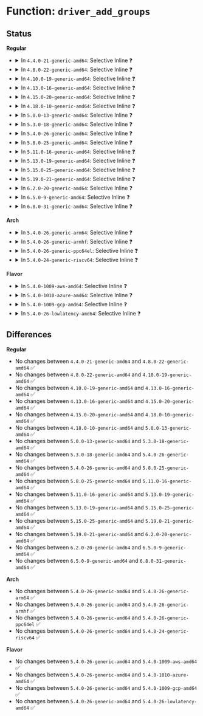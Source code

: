 # Function: <code>driver_add_groups</code>

## Status
<b>Regular</b>
<ul>
<li>
<details>
<summary>In <code>4.4.0-21-generic-amd64</code>: Selective Inline ❓</summary>

```c
int driver_add_groups(struct device_driver * drv, const struct attribute_group * * groups)
```

```json
{
  "name": "driver_add_groups",
  "collision_type": "Unique Global",
  "inline_type": "Selective",
  "funcs": [
    {
      "addr": 18446744071584401711,
      "name": "driver_add_groups",
      "external": true,
      "loc": "drivers/base/driver.c:128",
      "file": "drivers/base/driver.c",
      "inline": "not declared, inlined",
      "caller_inline": [
        "drivers/base/driver.c:driver_register"
      ],
      "caller_func": [
        "drivers/base/bus.c:bus_add_driver"
      ]
    }
  ],
  "symbols": [
    {
      "addr": 18446744071584401904,
      "name": "driver_add_groups",
      "section": ".text",
      "bind": "STB_GLOBAL",
      "size": 20
    }
  ]
}
```
</details>
</li>
<li>
<details>
<summary>In <code>4.8.0-22-generic-amd64</code>: Selective Inline ❓</summary>

```c
int driver_add_groups(struct device_driver * drv, const struct attribute_group * * groups)
```

```json
{
  "name": "driver_add_groups",
  "collision_type": "Unique Global",
  "inline_type": "Selective",
  "funcs": [
    {
      "addr": 18446744071584737055,
      "name": "driver_add_groups",
      "external": true,
      "loc": "drivers/base/driver.c:128",
      "file": "drivers/base/driver.c",
      "inline": "not declared, inlined",
      "caller_inline": [
        "drivers/base/driver.c:driver_register"
      ],
      "caller_func": [
        "drivers/base/bus.c:bus_add_driver"
      ]
    }
  ],
  "symbols": [
    {
      "addr": 18446744071584737248,
      "name": "driver_add_groups",
      "section": ".text",
      "bind": "STB_GLOBAL",
      "size": 20
    }
  ]
}
```
</details>
</li>
<li>
<details>
<summary>In <code>4.10.0-19-generic-amd64</code>: Selective Inline ❓</summary>

```c
int driver_add_groups(struct device_driver * drv, const struct attribute_group * * groups)
```

```json
{
  "name": "driver_add_groups",
  "collision_type": "Unique Global",
  "inline_type": "Selective",
  "funcs": [
    {
      "addr": 18446744071584926927,
      "name": "driver_add_groups",
      "external": true,
      "loc": "drivers/base/driver.c:128",
      "file": "drivers/base/driver.c",
      "inline": "not declared, inlined",
      "caller_inline": [
        "drivers/base/driver.c:driver_register"
      ],
      "caller_func": [
        "drivers/base/bus.c:bus_add_driver"
      ]
    }
  ],
  "symbols": [
    {
      "addr": 18446744071584927120,
      "name": "driver_add_groups",
      "section": ".text",
      "bind": "STB_GLOBAL",
      "size": 20
    }
  ]
}
```
</details>
</li>
<li>
<details>
<summary>In <code>4.13.0-16-generic-amd64</code>: Selective Inline ❓</summary>

```c
int driver_add_groups(struct device_driver * drv, const struct attribute_group * * groups)
```

```json
{
  "name": "driver_add_groups",
  "collision_type": "Unique Global",
  "inline_type": "Selective",
  "funcs": [
    {
      "addr": 18446744071585011711,
      "name": "driver_add_groups",
      "external": true,
      "loc": "drivers/base/driver.c:128",
      "file": "drivers/base/driver.c",
      "inline": "not declared, inlined",
      "caller_inline": [
        "drivers/base/driver.c:driver_register"
      ],
      "caller_func": [
        "drivers/base/bus.c:bus_add_driver"
      ]
    }
  ],
  "symbols": [
    {
      "addr": 18446744071585011920,
      "name": "driver_add_groups",
      "section": ".text",
      "bind": "STB_GLOBAL",
      "size": 20
    }
  ]
}
```
</details>
</li>
<li>
<details>
<summary>In <code>4.15.0-20-generic-amd64</code>: Selective Inline ❓</summary>

```c
int driver_add_groups(struct device_driver * drv, const struct attribute_group * * groups)
```

```json
{
  "name": "driver_add_groups",
  "collision_type": "Unique Global",
  "inline_type": "Selective",
  "funcs": [
    {
      "addr": 18446744071585433951,
      "name": "driver_add_groups",
      "external": true,
      "loc": "drivers/base/driver.c:128",
      "file": "drivers/base/driver.c",
      "inline": "not declared, inlined",
      "caller_inline": [
        "drivers/base/driver.c:driver_register"
      ],
      "caller_func": [
        "drivers/base/bus.c:bus_add_driver"
      ]
    }
  ],
  "symbols": [
    {
      "addr": 18446744071585434160,
      "name": "driver_add_groups",
      "section": ".text",
      "bind": "STB_GLOBAL",
      "size": 20
    }
  ]
}
```
</details>
</li>
<li>
<details>
<summary>In <code>4.18.0-10-generic-amd64</code>: Selective Inline ❓</summary>

```c
int driver_add_groups(struct device_driver * drv, const struct attribute_group * * groups)
```

```json
{
  "name": "driver_add_groups",
  "collision_type": "Unique Global",
  "inline_type": "Selective",
  "funcs": [
    {
      "addr": 18446744071585677071,
      "name": "driver_add_groups",
      "external": true,
      "loc": "drivers/base/driver.c:126",
      "file": "drivers/base/driver.c",
      "inline": "not declared, inlined",
      "caller_inline": [
        "drivers/base/driver.c:driver_register"
      ],
      "caller_func": [
        "drivers/base/bus.c:bus_add_driver"
      ]
    }
  ],
  "symbols": [
    {
      "addr": 18446744071585677232,
      "name": "driver_add_groups",
      "section": ".text",
      "bind": "STB_GLOBAL",
      "size": 20
    }
  ]
}
```
</details>
</li>
<li>
<details>
<summary>In <code>5.0.0-13-generic-amd64</code>: Selective Inline ❓</summary>

```c
int driver_add_groups(struct device_driver * drv, const struct attribute_group * * groups)
```

```json
{
  "name": "driver_add_groups",
  "collision_type": "Unique Global",
  "inline_type": "Selective",
  "funcs": [
    {
      "addr": 18446744071585807327,
      "name": "driver_add_groups",
      "external": true,
      "loc": "drivers/base/driver.c:126",
      "file": "drivers/base/driver.c",
      "inline": "not declared, inlined",
      "caller_inline": [
        "drivers/base/driver.c:driver_register"
      ],
      "caller_func": [
        "drivers/base/bus.c:bus_add_driver"
      ]
    }
  ],
  "symbols": [
    {
      "addr": 18446744071585807488,
      "name": "driver_add_groups",
      "section": ".text",
      "bind": "STB_GLOBAL",
      "size": 20
    }
  ]
}
```
</details>
</li>
<li>
<details>
<summary>In <code>5.3.0-18-generic-amd64</code>: Selective Inline ❓</summary>

```c
int driver_add_groups(struct device_driver * drv, const struct attribute_group * * groups)
```

```json
{
  "name": "driver_add_groups",
  "collision_type": "Unique Global",
  "inline_type": "Selective",
  "funcs": [
    {
      "addr": 18446744071586040548,
      "name": "driver_add_groups",
      "external": true,
      "loc": "drivers/base/driver.c:126",
      "file": "drivers/base/driver.c",
      "inline": "not declared, inlined",
      "caller_inline": [
        "drivers/base/driver.c:driver_register"
      ],
      "caller_func": [
        "drivers/base/bus.c:bus_add_driver"
      ]
    }
  ],
  "symbols": [
    {
      "addr": 18446744071586040720,
      "name": "driver_add_groups",
      "section": ".text",
      "bind": "STB_GLOBAL",
      "size": 20
    }
  ]
}
```
</details>
</li>
<li>
<details>
<summary>In <code>5.4.0-26-generic-amd64</code>: Selective Inline ❓</summary>

```c
int driver_add_groups(struct device_driver * drv, const struct attribute_group * * groups)
```

```json
{
  "name": "driver_add_groups",
  "collision_type": "Unique Global",
  "inline_type": "Selective",
  "funcs": [
    {
      "addr": 18446744071586188164,
      "name": "driver_add_groups",
      "external": true,
      "loc": "drivers/base/driver.c:126",
      "file": "drivers/base/driver.c",
      "inline": "not declared, inlined",
      "caller_inline": [
        "drivers/base/driver.c:driver_register"
      ],
      "caller_func": [
        "drivers/base/bus.c:bus_add_driver"
      ]
    }
  ],
  "symbols": [
    {
      "addr": 18446744071586188352,
      "name": "driver_add_groups",
      "section": ".text",
      "bind": "STB_GLOBAL",
      "size": 23
    }
  ]
}
```
</details>
</li>
<li>
<details>
<summary>In <code>5.8.0-25-generic-amd64</code>: Selective Inline ❓</summary>

```c
int driver_add_groups(struct device_driver * drv, const struct attribute_group * * groups)
```

```json
{
  "name": "driver_add_groups",
  "collision_type": "Unique Global",
  "inline_type": "Selective",
  "funcs": [
    {
      "addr": 18446744071586949985,
      "name": "driver_add_groups",
      "external": true,
      "loc": "drivers/base/driver.c:127",
      "file": "drivers/base/driver.c",
      "inline": "not declared, inlined",
      "caller_inline": [
        "drivers/base/driver.c:driver_register"
      ],
      "caller_func": [
        "drivers/base/bus.c:bus_add_driver"
      ]
    }
  ],
  "symbols": [
    {
      "addr": 18446744071586950064,
      "name": "driver_add_groups",
      "section": ".text",
      "bind": "STB_GLOBAL",
      "size": 23
    }
  ]
}
```
</details>
</li>
<li>
<details>
<summary>In <code>5.11.0-16-generic-amd64</code>: Selective Inline ❓</summary>

```c
int driver_add_groups(struct device_driver * drv, const struct attribute_group * * groups)
```

```json
{
  "name": "driver_add_groups",
  "collision_type": "Unique Global",
  "inline_type": "Selective",
  "funcs": [
    {
      "addr": 18446744071587035061,
      "name": "driver_add_groups",
      "external": true,
      "loc": "drivers/base/driver.c:127",
      "file": "drivers/base/driver.c",
      "inline": "not declared, inlined",
      "caller_inline": [
        "drivers/base/driver.c:driver_register"
      ],
      "caller_func": [
        "drivers/base/bus.c:bus_add_driver"
      ]
    }
  ],
  "symbols": [
    {
      "addr": 18446744071587035136,
      "name": "driver_add_groups",
      "section": ".text",
      "bind": "STB_GLOBAL",
      "size": 23
    }
  ]
}
```
</details>
</li>
<li>
<details>
<summary>In <code>5.13.0-19-generic-amd64</code>: Selective Inline ❓</summary>

```c
int driver_add_groups(struct device_driver * drv, const struct attribute_group * * groups)
```

```json
{
  "name": "driver_add_groups",
  "collision_type": "Unique Global",
  "inline_type": "Selective",
  "funcs": [
    {
      "addr": 18446744071586918853,
      "name": "driver_add_groups",
      "external": true,
      "loc": "drivers/base/driver.c:127",
      "file": "drivers/base/driver.c",
      "inline": "not declared, inlined",
      "caller_inline": [
        "drivers/base/driver.c:driver_register"
      ],
      "caller_func": [
        "drivers/base/bus.c:bus_add_driver"
      ]
    }
  ],
  "symbols": [
    {
      "addr": 18446744071586918928,
      "name": "driver_add_groups",
      "section": ".text",
      "bind": "STB_GLOBAL",
      "size": 23
    }
  ]
}
```
</details>
</li>
<li>
<details>
<summary>In <code>5.15.0-25-generic-amd64</code>: Selective Inline ❓</summary>

```c
int driver_add_groups(struct device_driver * drv, const struct attribute_group * * groups)
```

```json
{
  "name": "driver_add_groups",
  "collision_type": "Unique Global",
  "inline_type": "Selective",
  "funcs": [
    {
      "addr": 18446744071587481269,
      "name": "driver_add_groups",
      "external": true,
      "loc": "drivers/base/driver.c:127",
      "file": "drivers/base/driver.c",
      "inline": "not declared, inlined",
      "caller_inline": [
        "drivers/base/driver.c:driver_register"
      ],
      "caller_func": [
        "drivers/base/bus.c:bus_add_driver"
      ]
    }
  ],
  "symbols": [
    {
      "addr": 18446744071587481344,
      "name": "driver_add_groups",
      "section": ".text",
      "bind": "STB_GLOBAL",
      "size": 23
    }
  ]
}
```
</details>
</li>
<li>
<details>
<summary>In <code>5.19.0-21-generic-amd64</code>: Selective Inline ❓</summary>

```c
int driver_add_groups(struct device_driver * drv, const struct attribute_group * * groups)
```

```json
{
  "name": "driver_add_groups",
  "collision_type": "Unique Global",
  "inline_type": "Selective",
  "funcs": [
    {
      "addr": 18446744071588802824,
      "name": "driver_add_groups",
      "external": true,
      "loc": "drivers/base/driver.c:196",
      "file": "drivers/base/driver.c",
      "inline": "not declared, inlined",
      "caller_inline": [
        "drivers/base/driver.c:driver_register"
      ],
      "caller_func": [
        "drivers/base/bus.c:bus_add_driver"
      ]
    }
  ],
  "symbols": [
    {
      "addr": 18446744071588802912,
      "name": "driver_add_groups",
      "section": ".text",
      "bind": "STB_GLOBAL",
      "size": 31
    }
  ]
}
```
</details>
</li>
<li>
<details>
<summary>In <code>6.2.0-20-generic-amd64</code>: Selective Inline ❓</summary>

```c
int driver_add_groups(struct device_driver * drv, const struct attribute_group * * groups)
```

```json
{
  "name": "driver_add_groups",
  "collision_type": "Unique Global",
  "inline_type": "Selective",
  "funcs": [
    {
      "addr": 18446744071590299740,
      "name": "driver_add_groups",
      "external": true,
      "loc": "drivers/base/driver.c:202",
      "file": "drivers/base/driver.c",
      "inline": "not declared, inlined",
      "caller_inline": [
        "drivers/base/driver.c:driver_register"
      ],
      "caller_func": [
        "drivers/base/bus.c:bus_add_driver"
      ]
    }
  ],
  "symbols": [
    {
      "addr": 18446744071590299904,
      "name": "driver_add_groups",
      "section": ".text",
      "bind": "STB_GLOBAL",
      "size": 31
    }
  ]
}
```
</details>
</li>
<li>
<details>
<summary>In <code>6.5.0-9-generic-amd64</code>: Selective Inline ❓</summary>

```c
int driver_add_groups(struct device_driver * drv, const struct attribute_group * * groups)
```

```json
{
  "name": "driver_add_groups",
  "collision_type": "Unique Global",
  "inline_type": "Selective",
  "funcs": [
    {
      "addr": 18446744071590619397,
      "name": "driver_add_groups",
      "external": true,
      "loc": "drivers/base/driver.c:202",
      "file": "drivers/base/driver.c",
      "inline": "not declared, inlined",
      "caller_inline": [
        "drivers/base/driver.c:driver_register"
      ],
      "caller_func": [
        "drivers/base/bus.c:bus_add_driver"
      ]
    }
  ],
  "symbols": [
    {
      "addr": 18446744071590619760,
      "name": "driver_add_groups",
      "section": ".text",
      "bind": "STB_GLOBAL",
      "size": 31
    }
  ]
}
```
</details>
</li>
<li>
<details>
<summary>In <code>6.8.0-31-generic-amd64</code>: Selective Inline ❓</summary>

```c
int driver_add_groups(struct device_driver * drv, const struct attribute_group * * groups)
```

```json
{
  "name": "driver_add_groups",
  "collision_type": "Unique Global",
  "inline_type": "Selective",
  "funcs": [
    {
      "addr": 18446744071590978501,
      "name": "driver_add_groups",
      "external": true,
      "loc": "drivers/base/driver.c:202",
      "file": "drivers/base/driver.c",
      "inline": "not declared, inlined",
      "caller_inline": [
        "drivers/base/driver.c:driver_register"
      ],
      "caller_func": [
        "drivers/base/bus.c:bus_add_driver"
      ]
    }
  ],
  "symbols": [
    {
      "addr": 18446744071590978864,
      "name": "driver_add_groups",
      "section": ".text",
      "bind": "STB_GLOBAL",
      "size": 31
    }
  ]
}
```
</details>
</li>
</ul>
<b>Arch</b>
<ul>
<li>
<details>
<summary>In <code>5.4.0-26-generic-arm64</code>: Selective Inline ❓</summary>

```c
int driver_add_groups(struct device_driver * drv, const struct attribute_group * * groups)
```

```json
{
  "name": "driver_add_groups",
  "collision_type": "Unique Global",
  "inline_type": "Selective",
  "funcs": [
    {
      "addr": 18446603336498986948,
      "name": "driver_add_groups",
      "external": true,
      "loc": "drivers/base/driver.c:126",
      "file": "drivers/base/driver.c",
      "inline": "not declared, inlined",
      "caller_inline": [
        "drivers/base/driver.c:driver_register"
      ],
      "caller_func": [
        "drivers/base/bus.c:bus_add_driver"
      ]
    }
  ],
  "symbols": [
    {
      "addr": 18446603336498987256,
      "name": "driver_add_groups",
      "section": ".text",
      "bind": "STB_GLOBAL",
      "size": 52
    }
  ]
}
```
</details>
</li>
<li>
<details>
<summary>In <code>5.4.0-26-generic-armhf</code>: Selective Inline ❓</summary>

```c
int driver_add_groups(struct device_driver * drv, const struct attribute_group * * groups)
```

```json
{
  "name": "driver_add_groups",
  "collision_type": "Unique Global",
  "inline_type": "Selective",
  "funcs": [
    {
      "addr": 3231555600,
      "name": "driver_add_groups",
      "external": true,
      "loc": "drivers/base/driver.c:126",
      "file": "drivers/base/driver.c",
      "inline": "not declared, inlined",
      "caller_inline": [
        "drivers/base/driver.c:driver_register"
      ],
      "caller_func": [
        "drivers/base/bus.c:bus_add_driver"
      ]
    }
  ],
  "symbols": [
    {
      "addr": 3231555868,
      "name": "driver_add_groups",
      "section": ".text",
      "bind": "STB_GLOBAL",
      "size": 32
    }
  ]
}
```
</details>
</li>
<li>
<details>
<summary>In <code>5.4.0-26-generic-ppc64el</code>: Selective Inline ❓</summary>

```c
int driver_add_groups(struct device_driver * drv, const struct attribute_group * * groups)
```

```json
{
  "name": "driver_add_groups",
  "collision_type": "Unique Global",
  "inline_type": "Selective",
  "funcs": [
    {
      "addr": 13835058055292139872,
      "name": "driver_add_groups",
      "external": true,
      "loc": "drivers/base/driver.c:126",
      "file": "drivers/base/driver.c",
      "inline": "not declared, inlined",
      "caller_inline": [
        "drivers/base/driver.c:driver_register"
      ],
      "caller_func": [
        "drivers/base/bus.c:bus_add_driver"
      ]
    }
  ],
  "symbols": [
    {
      "addr": 13835058055292140320,
      "name": "driver_add_groups",
      "section": ".text",
      "bind": "STB_GLOBAL",
      "size": 56
    }
  ]
}
```
</details>
</li>
<li>
<details>
<summary>In <code>5.4.0-24-generic-riscv64</code>: Selective Inline ❓</summary>

```c
int driver_add_groups(struct device_driver * drv, const struct attribute_group * * groups)
```

```json
{
  "name": "driver_add_groups",
  "collision_type": "Unique Global",
  "inline_type": "Selective",
  "funcs": [
    {
      "addr": 18446743936276362722,
      "name": "driver_add_groups",
      "external": true,
      "loc": "drivers/base/driver.c:126",
      "file": "drivers/base/driver.c",
      "inline": "not declared, inlined",
      "caller_inline": [
        "drivers/base/driver.c:driver_register"
      ],
      "caller_func": [
        "drivers/base/bus.c:bus_add_driver"
      ]
    }
  ],
  "symbols": [
    {
      "addr": 18446743936276362998,
      "name": "driver_add_groups",
      "section": ".text",
      "bind": "STB_GLOBAL",
      "size": 50
    }
  ]
}
```
</details>
</li>
</ul>
<b>Flavor</b>
<ul>
<li>
<details>
<summary>In <code>5.4.0-1009-aws-amd64</code>: Selective Inline ❓</summary>

```c
int driver_add_groups(struct device_driver * drv, const struct attribute_group * * groups)
```

```json
{
  "name": "driver_add_groups",
  "collision_type": "Unique Global",
  "inline_type": "Selective",
  "funcs": [
    {
      "addr": 18446744071585948532,
      "name": "driver_add_groups",
      "external": true,
      "loc": "drivers/base/driver.c:126",
      "file": "drivers/base/driver.c",
      "inline": "not declared, inlined",
      "caller_inline": [
        "drivers/base/driver.c:driver_register"
      ],
      "caller_func": [
        "drivers/base/bus.c:bus_add_driver"
      ]
    }
  ],
  "symbols": [
    {
      "addr": 18446744071585948720,
      "name": "driver_add_groups",
      "section": ".text",
      "bind": "STB_GLOBAL",
      "size": 23
    }
  ]
}
```
</details>
</li>
<li>
<details>
<summary>In <code>5.4.0-1010-azure-amd64</code>: Selective Inline ❓</summary>

```c
int driver_add_groups(struct device_driver * drv, const struct attribute_group * * groups)
```

```json
{
  "name": "driver_add_groups",
  "collision_type": "Unique Global",
  "inline_type": "Selective",
  "funcs": [
    {
      "addr": 18446744071585797588,
      "name": "driver_add_groups",
      "external": true,
      "loc": "drivers/base/driver.c:126",
      "file": "drivers/base/driver.c",
      "inline": "not declared, inlined",
      "caller_inline": [
        "drivers/base/driver.c:driver_register"
      ],
      "caller_func": [
        "drivers/base/bus.c:bus_add_driver"
      ]
    }
  ],
  "symbols": [
    {
      "addr": 18446744071585797776,
      "name": "driver_add_groups",
      "section": ".text",
      "bind": "STB_GLOBAL",
      "size": 23
    }
  ]
}
```
</details>
</li>
<li>
<details>
<summary>In <code>5.4.0-1009-gcp-amd64</code>: Selective Inline ❓</summary>

```c
int driver_add_groups(struct device_driver * drv, const struct attribute_group * * groups)
```

```json
{
  "name": "driver_add_groups",
  "collision_type": "Unique Global",
  "inline_type": "Selective",
  "funcs": [
    {
      "addr": 18446744071586138180,
      "name": "driver_add_groups",
      "external": true,
      "loc": "drivers/base/driver.c:126",
      "file": "drivers/base/driver.c",
      "inline": "not declared, inlined",
      "caller_inline": [
        "drivers/base/driver.c:driver_register"
      ],
      "caller_func": [
        "drivers/base/bus.c:bus_add_driver"
      ]
    }
  ],
  "symbols": [
    {
      "addr": 18446744071586138368,
      "name": "driver_add_groups",
      "section": ".text",
      "bind": "STB_GLOBAL",
      "size": 23
    }
  ]
}
```
</details>
</li>
<li>
<details>
<summary>In <code>5.4.0-26-lowlatency-amd64</code>: Selective Inline ❓</summary>

```c
int driver_add_groups(struct device_driver * drv, const struct attribute_group * * groups)
```

```json
{
  "name": "driver_add_groups",
  "collision_type": "Unique Global",
  "inline_type": "Selective",
  "funcs": [
    {
      "addr": 18446744071586246868,
      "name": "driver_add_groups",
      "external": true,
      "loc": "drivers/base/driver.c:126",
      "file": "drivers/base/driver.c",
      "inline": "not declared, inlined",
      "caller_inline": [
        "drivers/base/driver.c:driver_register"
      ],
      "caller_func": [
        "drivers/base/bus.c:bus_add_driver"
      ]
    }
  ],
  "symbols": [
    {
      "addr": 18446744071586247056,
      "name": "driver_add_groups",
      "section": ".text",
      "bind": "STB_GLOBAL",
      "size": 23
    }
  ]
}
```
</details>
</li>
</ul>

## Differences
<b>Regular</b>
<ul>
<li>
No changes between <code>4.4.0-21-generic-amd64</code> and <code>4.8.0-22-generic-amd64</code> ✅
</li>
<li>
No changes between <code>4.8.0-22-generic-amd64</code> and <code>4.10.0-19-generic-amd64</code> ✅
</li>
<li>
No changes between <code>4.10.0-19-generic-amd64</code> and <code>4.13.0-16-generic-amd64</code> ✅
</li>
<li>
No changes between <code>4.13.0-16-generic-amd64</code> and <code>4.15.0-20-generic-amd64</code> ✅
</li>
<li>
No changes between <code>4.15.0-20-generic-amd64</code> and <code>4.18.0-10-generic-amd64</code> ✅
</li>
<li>
No changes between <code>4.18.0-10-generic-amd64</code> and <code>5.0.0-13-generic-amd64</code> ✅
</li>
<li>
No changes between <code>5.0.0-13-generic-amd64</code> and <code>5.3.0-18-generic-amd64</code> ✅
</li>
<li>
No changes between <code>5.3.0-18-generic-amd64</code> and <code>5.4.0-26-generic-amd64</code> ✅
</li>
<li>
No changes between <code>5.4.0-26-generic-amd64</code> and <code>5.8.0-25-generic-amd64</code> ✅
</li>
<li>
No changes between <code>5.8.0-25-generic-amd64</code> and <code>5.11.0-16-generic-amd64</code> ✅
</li>
<li>
No changes between <code>5.11.0-16-generic-amd64</code> and <code>5.13.0-19-generic-amd64</code> ✅
</li>
<li>
No changes between <code>5.13.0-19-generic-amd64</code> and <code>5.15.0-25-generic-amd64</code> ✅
</li>
<li>
No changes between <code>5.15.0-25-generic-amd64</code> and <code>5.19.0-21-generic-amd64</code> ✅
</li>
<li>
No changes between <code>5.19.0-21-generic-amd64</code> and <code>6.2.0-20-generic-amd64</code> ✅
</li>
<li>
No changes between <code>6.2.0-20-generic-amd64</code> and <code>6.5.0-9-generic-amd64</code> ✅
</li>
<li>
No changes between <code>6.5.0-9-generic-amd64</code> and <code>6.8.0-31-generic-amd64</code> ✅
</li>
</ul>
<b>Arch</b>
<ul>
<li>
No changes between <code>5.4.0-26-generic-amd64</code> and <code>5.4.0-26-generic-arm64</code> ✅
</li>
<li>
No changes between <code>5.4.0-26-generic-amd64</code> and <code>5.4.0-26-generic-armhf</code> ✅
</li>
<li>
No changes between <code>5.4.0-26-generic-amd64</code> and <code>5.4.0-26-generic-ppc64el</code> ✅
</li>
<li>
No changes between <code>5.4.0-26-generic-amd64</code> and <code>5.4.0-24-generic-riscv64</code> ✅
</li>
</ul>
<b>Flavor</b>
<ul>
<li>
No changes between <code>5.4.0-26-generic-amd64</code> and <code>5.4.0-1009-aws-amd64</code> ✅
</li>
<li>
No changes between <code>5.4.0-26-generic-amd64</code> and <code>5.4.0-1010-azure-amd64</code> ✅
</li>
<li>
No changes between <code>5.4.0-26-generic-amd64</code> and <code>5.4.0-1009-gcp-amd64</code> ✅
</li>
<li>
No changes between <code>5.4.0-26-generic-amd64</code> and <code>5.4.0-26-lowlatency-amd64</code> ✅
</li>
</ul>
